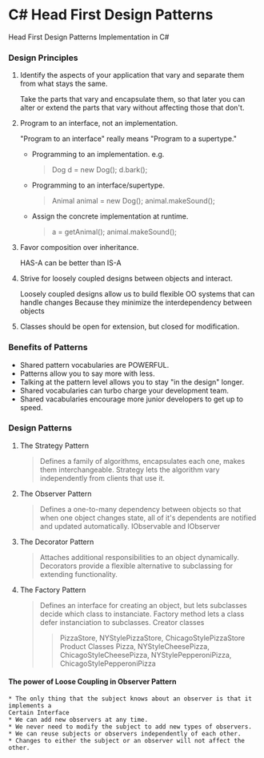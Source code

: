 # C# Head First Design Patterns
Head First Design Patterns Implementation in C#

### Design Principles
1. Identify the aspects of your application that vary and separate them from what stays the same.
    
    Take the parts that vary and encapsulate them, so that later you can alter or extend the
    parts that vary without affecting those that don't.

2. Program to an interface, not an implementation.

    "Program to an interface" really means "Program to a supertype."
    * Programming to an implementation. e.g.
        > Dog d = new Dog();
        > d.bark();
    * Programming to an interface/supertype.
        > Animal animal = new Dog();
        > animal.makeSound();
    * Assign the concrete implementation at runtime.
        > a = getAnimal();
        > animal.makeSound();

3. Favor composition over inheritance.
	
	HAS-A can be better than IS-A

4. Strive for loosely coupled designs between objects and interact.
	
	Loosely coupled designs allow us to build flexible OO systems that can handle changes
	Because they minimize the interdependency between objects

5. Classes should be open for extension, but closed for modification.



### Benefits of Patterns
* Shared pattern vocabularies are POWERFUL.
* Patterns allow you to say more with less.
* Talking at the pattern level allows you to stay "in the design" longer.
* Shared vocabularies can turbo charge your development team.
* Shared vacabularies encourage more junior developers to get up to speed.


### Design Patterns
1. The Strategy Pattern 
	> Defines a family of algorithms, encapsulates each one, makes them interchangeable.
	> Strategy lets the algorithm vary independently from clients that use it.

2. The Observer Pattern
	> Defines a one-to-many dependency between objects so that when one object changes state,
	> all of it's dependents are notified and updated automatically.
	> IObservable and IObserver

3. The Decorator Pattern
	> Attaches additional responsibilities to an object dynamically. Decorators provide a
	> flexible alternative to subclassing for extending functionality.
	

4. The Factory Pattern
	> Defines an interface for creating an object, but lets subclasses decide which class to
	> instanciate. Factory method lets a class defer instanciation to subclasses.
	> Creator classes
	>	> PizzaStore, NYStylePizzaStore, ChicagoStylePizzaStore
	> Product Classes
	>	> Pizza, NYStyleCheesePizza, ChicagoStyleCheesePizza, NYStylePepperoniPizza, ChicagoStylePepperoniPizza


#### The power of Loose Coupling in Observer Pattern
	* The only thing that the subject knows about an observer is that it implements a
	Certain Interface
	* We can add new observers at any time.
	* We never need to modify the subject to add new types of observers.
	* We can reuse subjects or observers independently of each other.
	* Changes to either the subject or an observer will not affect the other.
